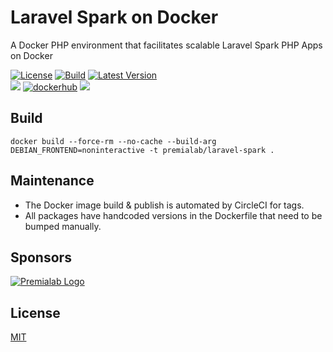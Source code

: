 # Laravel Spark on Docker

A Docker PHP environment that facilitates scalable Laravel Spark PHP Apps on Docker

[![License](https://img.shields.io/npm/l/enzyme.svg)](https://www.npmjs.com/package/enzyme) [![Build](https://img.shields.io/circleci/project/github/Premialab/laravel-spark.svg?logo=circleci)](https://circleci.com/gh/Premialab/laravel-spark) [![Latest Version](https://img.shields.io/github/tag-date/premialab/laravel-spark.svg?label=latest%20version&logo=github&logoColor=white)](https://github.com/Premialab/laravel-spark) 
<br/>[![](https://images.microbadger.com/badges/image/premialab/laravel-spark.svg)](https://microbadger.com/images/premialab/laravel-spark "Get your own image badge on microbadger.com") [![dockerhub](https://img.shields.io/badge/image-laravel--spark-orange.svg?logo=docker)](https://hub.docker.com/r/premialab/laravel-spark) [![](https://images.microbadger.com/badges/version/premialab/laravel-spark.svg)](https://microbadger.com/images/premialab/laravel-spark "Get your own version badge on microbadger.com")

## Build

```
docker build --force-rm --no-cache --build-arg DEBIAN_FRONTEND=noninteractive -t premialab/laravel-spark .
```
## Maintenance 

- The Docker image build & publish is automated by CircleCI for tags.
- All packages have handcoded versions in the Dockerfile that need to be bumped manually.

## Sponsors
[![Premialab Logo](https://assets.premialab.com/logo_assets/Full%20Color%20-%20BG%20Blue-NANO.png)](https://premialab.com)

## License
[MIT](/LICENSE.md)
